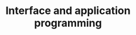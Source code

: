---
layout: page
title: 16. Interface and application programming
parent: Assignments
nav_order: 15
---